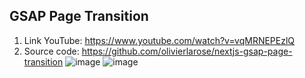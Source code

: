 ## GSAP Page Transition
1. Link YouTube: https://www.youtube.com/watch?v=vqMRNEPEzlQ
2. Source code: https://github.com/olivierlarose/nextjs-gsap-page-transition
![image](https://github.com/user-attachments/assets/a4b283f9-9adc-4382-81a7-2c8acf2afb64)
![image](https://github.com/user-attachments/assets/51e4ff6e-6570-400a-930f-08dd9ead7a40)

